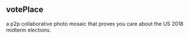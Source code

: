 ## votePlace

a p2p collaborative photo mosaic that proves you care about the US 2018 midterm elections.